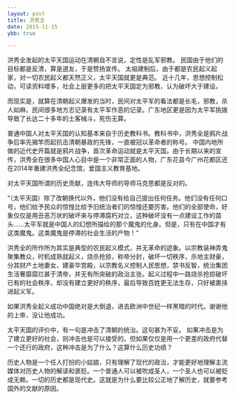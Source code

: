 ```yaml
---
layout: post
title: 洪秀全
date: 2015-11-15
ybb: true

---
```



洪秀全发起的太平天国运动在清朝自不言说，定性是乱军邪教。
民国由于他们的目标都是反清，算是道友，于是赞扬宣传。
太祖建制后，由于都是农民起义起家，对一切农民起义都天然正义，太平天国就更是典范。
近十几年，思想控制松动，可读资料增多，社会上层更多的把太平天国定为邪教，认为破坏大于建设。


而现实是，就算在清朝起义爆发的当时，民间对太平军的看法都是长毛，邪教，杀人如麻。民间很多地方志记录有太平军作恶的记录。广东地区更是因为太平军挑拨导致了长达二十多年的土客械斗，死伤无算。

普通中国人对太平天国的认知基本来自于历史教科书。教科书中，洪秀全是鸦片战争后率先揭竿而起抗击清朝暴政的先锋，一直被冠以革命者的称号。
中国内地所做的近代史开篇就是鸦片战争，首次革命运动就是太平天国。由于长期以来的宣传，洪秀全在很多中国人心目中是一个非常正面的人物，广东花县今广州花都区还在2014年重建洪秀全纪念馆，爱国主义教育基地。


对太平天国所谓的历史贡献，连伟大导师的导师马克思都是反对的。

“（太平天国）除了改朝换代以外，他们没有给自己提出任何任务。他们没有任何口号，他们给予民众的惊惶比给予旧统治者们的惊惶还要厉害。他们的全部使命，好象仅仅是用丑恶万状的破坏来与停滞腐朽对立，这种破坏没有一点建设工作的苗头……太平军就是中国人的幻想所描绘的那个魔鬼的化身。但是，只有在中国才有这类魔鬼。这类魔鬼是停滞的社会生活的产物！”

洪秀全的所作所为其实是典型的农民起义模式，并无革命的迹象。以宗教装神弄鬼聚集教众，时机成熟就起义，烧杀抢掠，称帝分封，破坏一切秩序，杀地主财豪，分其财产土地妻女，建豪华宫殿，以宗教名义控制人民思想，禁书反智，统治集团生活奢靡腐烂甚于清帝，并无有所突破的政治主张。起义过程中一路烧杀抢掠破坏已有的社会秩序，却没有建立更好的秩序，最后导致百姓更无法生存，只好被裹挟进起义军。

如果洪秀全起义成功中国绝对是大倒退，进去欧洲中世纪一样黑暗的时代。谢谢他的上帝，没让他成功。

太平天国的评价中，有一句是冲击了清朝的统治。这句甚为不妥。
如果冲击是为了建立更好的社会，则冲击也是可以接受的。但如果仅仅是用一个更差的政府代替一个还行的政府，这种冲击是为了什么？这算什么历史功绩？

历史人物是一个任人打扮的小姑娘，只有理解了现代的政治，才能更好地理解主流媒体对历史人物的解读和褒贬。一个普通人可以被吹成圣人，一个圣人也可以被贬成无赖。一切的历史都是现代史。这就是为什么要比较公正地了解历史，就要参考国外的文献的原因。

